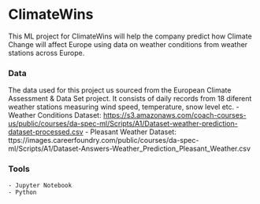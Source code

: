 # ClimateWins
This ML project for ClimateWins will help the company predict how Climate Change will affect Europe using data on weather conditions from weather stations across Europe.

### Data
The data used for this project us sourced from the European Climate Assessment & Data Set project. It consists of daily records from 18 diferent weather stations measuring wind speed, temperature, snow level etc.
    - Weather Conditions Dataset: https://s3.amazonaws.com/coach-courses-us/public/courses/da-spec-ml/Scripts/A1/Dataset-weather-prediction-dataset-processed.csv
    - Pleasant Weather Dataset: ttps://images.careerfoundry.com/public/courses/da-spec-ml/Scripts/A1/Dataset-Answers-Weather_Prediction_Pleasant_Weather.csv
### Tools
    - Jupyter Notebook
    - Python
